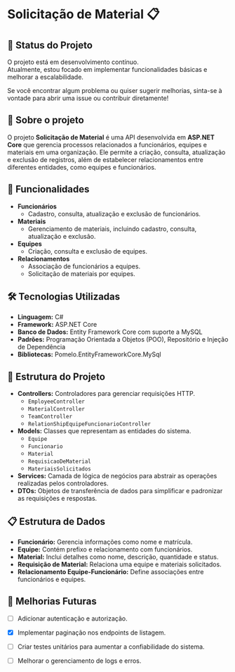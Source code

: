 # Solicitação de Material 📋

## 🚧 Status do Projeto

O projeto está em desenvolvimento contínuo.  
Atualmente, estou focado em implementar funcionalidades básicas e melhorar a escalabilidade.  

Se você encontrar algum problema ou quiser sugerir melhorias, sinta-se à vontade para abrir uma issue ou contribuir diretamente!  

## 📖 Sobre o projeto
O projeto **Solicitação de Material** é uma API desenvolvida em **ASP.NET Core** que gerencia processos relacionados a funcionários,
equipes e materiais em uma organização. Ele permite a criação, consulta, atualização e exclusão de registros, 
além de estabelecer relacionamentos entre diferentes entidades, como equipes e funcionários.

## 🚀 Funcionalidades
- **Funcionários**  
  - Cadastro, consulta, atualização e exclusão de funcionários.
- **Materiais**  
  - Gerenciamento de materiais, incluindo cadastro, consulta, atualização e exclusão.
- **Equipes**  
  - Criação, consulta e exclusão de equipes.
- **Relacionamentos**  
  - Associação de funcionários a equipes.
  - Solicitação de materiais por equipes.

## 🛠️ Tecnologias Utilizadas
- **Linguagem:** C#
- **Framework:** ASP.NET Core
- **Banco de Dados:** Entity Framework Core com suporte a MySQL
- **Padrões:** Programação Orientada a Objetos (POO), Repositório e Injeção de Dependência
- **Bibliotecas:** Pomelo.EntityFrameworkCore.MySql

## 📂 Estrutura do Projeto
- **Controllers:** Controladores para gerenciar requisições HTTP.  
  - `EmployeeController`
  - `MaterialController`
  - `TeamController`
  - `RelationShipEquipeFuncionarioController`
- **Models:** Classes que representam as entidades do sistema.  
  - `Equipe`
  - `Funcionario`
  - `Material`
  - `RequisicaoDeMaterial`
  - `MateriaisSolicitados`
- **Services:** Camada de lógica de negócios para abstrair as operações realizadas pelos controladores.
- **DTOs:** Objetos de transferência de dados para simplificar e padronizar as requisições e respostas.

## 📋 Estrutura de Dados
- **Funcionário:** Gerencia informações como nome e matrícula.  
- **Equipe:** Contém prefixo e relacionamento com funcionários.  
- **Material:** Inclui detalhes como nome, descrição, quantidade e status.  
- **Requisição de Material:** Relaciona uma equipe e materiais solicitados.  
- **Relacionamento Equipe-Funcionário:** Define associações entre funcionários e equipes.


## 🔧 Melhorias Futuras

- [ ] Adicionar autenticação e autorização.
- [x] Implementar paginação nos endpoints de listagem.
- [ ] Criar testes unitários para aumentar a confiabilidade do sistema.
- [ ] Melhorar o gerenciamento de logs e erros.

